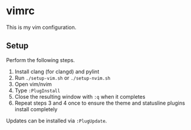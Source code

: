 # vimrc

This is my vim configuration.

## Setup

Perform the following steps.

1. Install clang (for clangd) and pylint
2. Run `./setup-vim.sh` or `./setup-nvim.sh`
3. Open vim/nvim
4. Type `:PlugInstall`
5. Close the resulting window with `:q` when it completes
6. Repeat steps 3 and 4 once to ensure the theme and statusline plugins install completely

Updates can be installed via `:PlugUpdate`.
